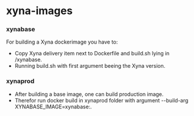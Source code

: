 # xyna-images

### xynabase
For building a Xyna dockerimage you have to:
* Copy Xyna delivery item next to Dockerfile and build.sh lying in /xynabase.
* Running build.sh with first argument beeing the Xyna version.

### xynaprod
* After building a base image, one can build production image.
* Therefor run docker build in xynaprod folder with argument --build-arg XYNABASE_IMAGE=xynabase:<Tag>.
